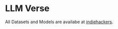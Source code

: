 # LLM Verse

All Datasets and Models are availabe at [indiehackers](https://huggingface.co/indiehackers).
